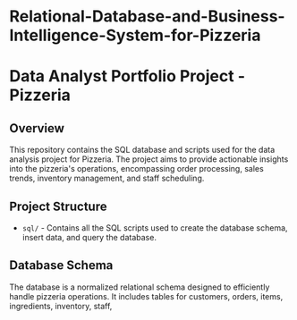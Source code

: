 # Relational-Database-and-Business-Intelligence-System-for-Pizzeria
# Data Analyst Portfolio Project -  Pizzeria

## Overview
This repository contains the SQL database and scripts used for the data analysis project for Pizzeria. The project aims to provide actionable insights into the pizzeria's operations, encompassing order processing, sales trends, inventory management, and staff scheduling.

## Project Structure
- `sql/` - Contains all the SQL scripts used to create the database schema, insert data, and query the database.


## Database Schema
The database is a normalized relational schema designed to efficiently handle pizzeria operations. It includes tables for customers, orders, items, ingredients, inventory, staff,
